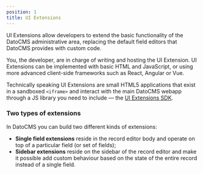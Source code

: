 ```yaml
---
position: 1
title: UI Extensions
---
```


UI Extensions allow developers to extend the basic functionality of the DatoCMS administrative area, replacing the default field editors that DatoCMS provides with custom code.

You, the developer, are in charge of writing and hosting the UI Extension. UI Extensions can be implemented with basic HTML and JavaScript, or using more advanced client-side frameworks such as React, Angular or Vue.

Technically speaking UI Extensions are small HTML5 applications that exist in a sandboxed `<iframe>` and interact with the main DatoCMS webapp through a JS library you need to include — the [UI Extensions SDK](/docs/ui-extensions/sdk-reference/).

### Two types of extensions

In DatoCMS you can build two different kinds of extensions:

* **Single field extensions** reside in the record editor body and operate on top of a particular field (or set of fields);
* **Sidebar extensions** reside on the sidebar of the record editor and make it possible add custom behaviour based on the state of the entire record instead of a single field.

